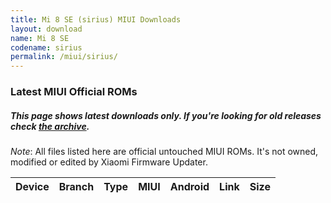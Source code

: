 ```yaml
---
title: Mi 8 SE (sirius) MIUI Downloads
layout: download
name: Mi 8 SE
codename: sirius
permalink: /miui/sirius/
---
```

### Latest MIUI Official ROMs
##### This page shows latest downloads only. If you're looking for old releases check [the archive](/archive/miui/sirius/).
*Note*: All files listed here are official untouched MIUI ROMs. It's not owned, modified or edited by Xiaomi Firmware Updater.

<div class="table-responsive-md" id="table-wrapper">
<table id="miui" class="compact table table-striped table-hover table-sm">
    <thead class="thead-dark">
        <tr>
            <th>Device</th>
            <th>Branch</th>
            <th>Type</th>
            <th>MIUI</th>
            <th>Android</th>
            <th>Link</th>
            <th>Size</th>
        </tr>
    </thead>
    <script>loadMiuiDownloads('sirius')</script>
</table>
</div>


